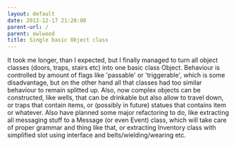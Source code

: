 ```yaml
---
layout: default
date: 2013-12-17 21:28:00
parent-url: /
parent: owlwood
title: Single basic Object class
---
```

It took me longer, than I expected, but I finally managed to turn all object classes (doors, traps, stairs etc) into one basic class Object. Behaviour is controlled by amount of flags like 'passable' or 'triggerable', which is some disadvantage, but on the other hand all that classes had too similar behaviour to remain splitted up. Also, now complex objects can be constructed, like wells, that can be drinkable but also allow to travel down, or traps that contain items, or (possibly in future) statues that contains item or whatever. Also have planned some major refactoring to do, like extracting all messaging stuff to a Message (or even Event) class, which will take care of proper grammar and thing like that, or extracting Inventory class with simplified slot using interface and belts/wielding/wearing etc.

